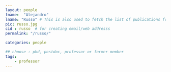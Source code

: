 ```yaml
---
layout: people
fname:  "Alejandro"
lname: "Russo" # This is also used to fetch the list of publications from bib files
pic: russo.jpg
cid : russo  # for creating email/web addresss
permalink: "/russo/"

categories: people

## choose : phd, postdoc, professor or former-member
tags:
    - professor
---
```

